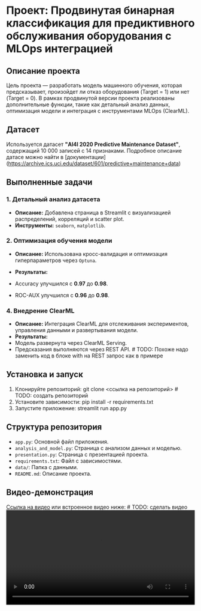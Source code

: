 # Проект: Продвинутая бинарная классификация для предиктивного обслуживания оборудования с MLOps интеграцией

## Описание проекта
Цель проекта — разработать модель машинного обучения, которая предсказывает, произойдет ли отказ оборудования (Target = 1) или нет (Target = 0). В рамках продвинутой версии проекта реализованы дополнительные функции, такие как детальный анализ данных, оптимизация модели и интеграция с инструментами MLOps (ClearML).

## Датасет
Используется датасет **"AI4I 2020 Predictive Maintenance Dataset"**, содержащий 10 000 записей с 14 признаками. Подробное описание датасе можно найти в [документации] (https://archive.ics.uci.edu/dataset/601/predictive+maintenance+data)

## Выполненные задачи

### **1. Детальный анализ датасета**
- **Описание:** Добавлена страница в Streamlit с визуализацией распределений, корреляций и scatter plot.
- **Инструменты:** `seaborn`, `matplotlib`.

### **2. Оптимизация обучения модели**
- **Описание:** Использована кросс-валидация и оптимизация гиперпараметров
через `Optuna`.

- **Результаты:**
- Accuracy улучшился с **0.97** до **0.98**.
- ROC-AUX улучшился с **0.96** до **0.98**.

### **4. Внедрение ClearML**
- **Описание:** Интеграция ClearML для отслеживания экспериментов, управления данными и развертывания модели.
- **Результаты:**
- Модель развернута через ClearML Serving.
- Предсказания выполняются через REST API.  # TODO: Похоже надо заменить код в блоке with на REST запрос как в примере

## Установка и запуск
1. Клонируйте репозиторий:
git clone <ссылка на репозиторий>  # TODO: создать репозиторий
2. Установите зависимости:
pip install -r requirements.txt
3. Запустите приложение:
streamlit run app.py

## Структура репозитория
- `app.py`: Основной файл приложения.
- `analysis_and_model.py`: Страница с анализом данных и моделью.
- `presentation.py`: Страница с презентацией проекта.
- `requirements.txt`: Файл с зависимостями.
- `data/`: Папка с данными.
- `README.md`: Описание проекта.

## Видео-демонстрация
[Ссылка на видео](video/demo.mp4) или встроенное видео ниже:  # TODO: сделать видео
<video src="video/demo.mp4" controls width="100%"></video>
